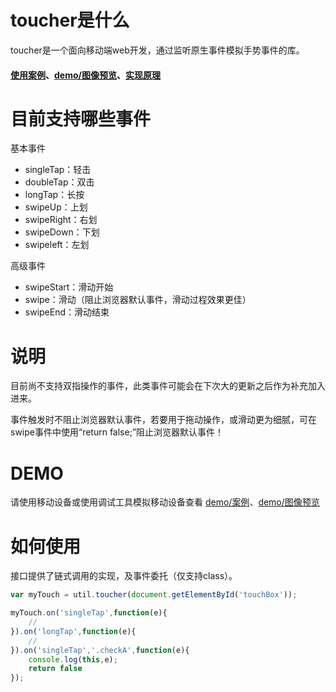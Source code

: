 # toucher是什么
toucher是一个面向移动端web开发，通过监听原生事件模拟手势事件的库。

#### [使用案例](http://bh-lay.github.io/toucher/)、[demo/图像预览](http://bh-lay.github.io/toucher/swiper/)、[实现原理](http://bh-lay.com/blog/14e212bdbeb)

# 目前支持哪些事件
基本事件
 * singleTap：轻击
 * doubleTap：双击
 * longTap：长按
 * swipeUp：上划
 * swipeRight：右划
 * swipeDown：下划
 * swipeleft：左划

高级事件
 * swipeStart：滑动开始
 * swipe：滑动（阻止浏览器默认事件，滑动过程效果更佳）
 * swipeEnd：滑动结束

# 说明
目前尚不支持双指操作的事件，此类事件可能会在下次大的更新之后作为补充加入进来。

事件触发时不阻止浏览器默认事件，若要用于拖动操作，或滑动更为细腻，可在swipe事件中使用“return false;”阻止浏览器默认事件！

# DEMO
请使用移动设备或使用调试工具模拟移动设备查看 [demo/案例](http://bh-lay.github.io/toucher/)、[demo/图像预览](http://bh-lay.github.io/toucher/swiper/)

# 如何使用
接口提供了链式调用的实现，及事件委托（仅支持class）。

```javascript
var myTouch = util.toucher(document.getElementById('touchBox'));

myTouch.on('singleTap',function(e){
    //
}).on('longTap',function(e){
	//
}).on('singleTap','.checkA',function(e){
	console.log(this,e);
	return false
});


```
